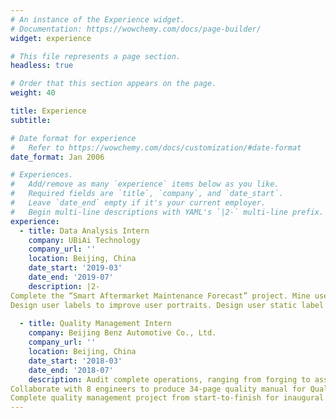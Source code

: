 ```yaml
---
# An instance of the Experience widget.
# Documentation: https://wowchemy.com/docs/page-builder/
widget: experience

# This file represents a page section.
headless: true

# Order that this section appears on the page.
weight: 40

title: Experience
subtitle:

# Date format for experience
#   Refer to https://wowchemy.com/docs/customization/#date-format
date_format: Jan 2006

# Experiences.
#   Add/remove as many `experience` items below as you like.
#   Required fields are `title`, `company`, and `date_start`.
#   Leave `date_end` empty if it's your current employer.
#   Begin multi-line descriptions with YAML's `|2-` multi-line prefix.
experience:
  - title: Data Analysis Intern
    company: UBiAi Technology
    company_url: ''
    location: Beijing, China
    date_start: '2019-03'
    date_end: '2019-07'
    description: |2-
Complete the “Smart Aftermarket Maintenance Forecast” project. Mine user needs, design product prototypes; score and weight daily weather conditions in cities across the country; use Arima models to predict driving mileage of owners; use python to access the database to retrieves the data and realize the automatic operation
Design user labels to improve user portraits. Design user static label more than 300 items, accurately determine the user characteristics of each owner; combined with the driving behavior of the owner, use K-Means cluster analysis to design the driving behavior label
        
  - title: Quality Management Intern
    company: Beijing Benz Automotive Co., Ltd.
    company_url: ''
    location: Beijing, China
    date_start: '2018-03'
    date_end: '2018-07'
    description: Audit complete operations, ranging from forging to assembly for entire manufacturing process
Collaborate with 8 engineers to produce 34-page quality manual for Quality Management Department
Complete quality management project from start-to-finish for inaugural model of Mercedes "GLC-L" for Chinese market
---
```

